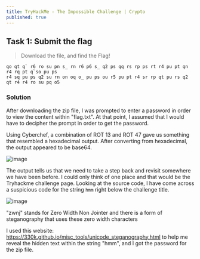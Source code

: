```yaml
---
title: TryHackMe - The Impossible Challenge | Crypto
published: true
---
```


## [](#header-2)Task 1: Submit the flag

> Download the file, and find the Flag!
```
qo qt q` r6 ro su pn s_ rn r6 p6 s_ q2 ps qq rs rp ps rt r4 pu pt qn r4 rq pt q`so pu ps 
r4 sq pu ps q2 su rn on oq o_ pu ps ou r5 pu pt r4 sr rp qt pu rs q2 qt r4 r4 ro su pq o5
```

### [](#header-3)Solution

After downloading the zip file, I was prompted to enter a password in order to view the content within "flag.txt". At that point, I assumed that I would have to decipher the prompt in order to get the password.

Using Cyberchef, a combination of ROT 13 and ROT 47 gave us something that resembled a hexadecimal output. After converting from hexadecimal, the output appeared to be base64.

![image](https://user-images.githubusercontent.com/81070073/112229894-0a3bc300-8bf1-11eb-8c08-7dbd74b4d442.png)

The output tells us that we need to take a step back and revisit somewhere we have been before. I could only think of one place and that would be the Tryhackme challenge page.
Looking at the source code, I have come across a suspicious code for the string `hmm` right below the challenge title.

![image](https://user-images.githubusercontent.com/81070073/112230059-6f8fb400-8bf1-11eb-89eb-03d0593f4dc2.png)

"zwnj" stands for Zero Width Non Jointer and there is a form of steganography that uses these zero width characters

I used this website: https://330k.github.io/misc_tools/unicode_steganography.html to help me reveal the hidden text within the string "hmm", and I got the password for the zip file.
